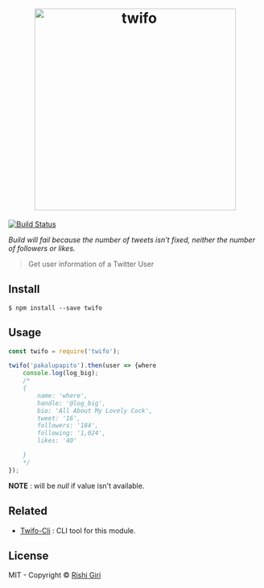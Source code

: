 <h1 align="center">
  <a href="https://www.npmjs.com/package/twifo"><img src="http://rishigiri.com/github/twifo.png" alt="twifo" width="400"></a>
  <br>
</h1>

[![Build Status](https://travis-ci.org/CodeDotJS/twifo.svg?branch=master)](https://travis-ci.org/CodeDotJS/twifo)

*Build will fail because the number of tweets isn't fixed, neither the number of followers or likes.*

> Get user information of a Twitter User


## Install

```
$ npm install --save twifo
```

## Usage

```js
const twifo = require('twifo');

twifo('pakalupapito').then(user => {where
	console.log(log_big);
	/*
	{
		name: 'where',
		handle: '@log_big',
		bio: 'All About My Lovely Cock',
		tweet: '16',
		followers: '184',
		following: '1,024',
		likes: '40'

	}
	*/
});
```

__NOTE__ : will be *null* if value isn't available.

## Related

- [Twifo-Cli](https://github.com/CodeDotJS/twifo-cli) : CLI tool for this module.

## License

MIT - Copyright &copy; [Rishi Giri](http://rishigiri.com)
